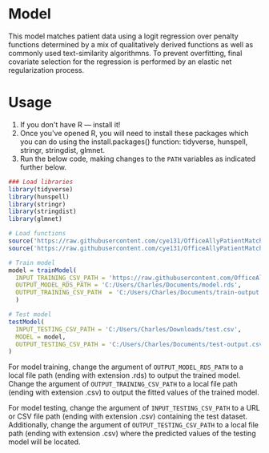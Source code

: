 # Model
This model matches patient data using a logit regression over penalty functions determined by a mix of qualitatively derived functions as well as commonly used text-similarity algorithmns. To prevent overfitting, final covariate selection for the regression is performed by an elastic net regularization process.

# Usage
1. If you don't have R — install it!
2. Once you've opened R, you will need to install these packages which you can do using the install.packages() function: tidyverse, hunspell, stringr, stringdist, glmnet.
3. Run the below code, making changes to the `PATH` variables as indicated further below.

```R
### Load libraries
library(tidyverse)
library(hunspell)
library(stringr)
library(stringdist)
library(glmnet)

# Load functions
source('https://raw.githubusercontent.com/cye131/OfficeAllyPatientMatch/master/R/testModel.R')
source('https://raw.githubusercontent.com/cye131/OfficeAllyPatientMatch/master/R/trainModel.R')

# Train model
model = trainModel(
  INPUT_TRAINING_CSV_PATH = 'https://raw.githubusercontent.com/OfficeAllyGit/LAHack-2020/master/Challenge%201%20-%20Patient%20Match/Patient%20Matching%20Data.csv',
  OUTPUT_MODEL_RDS_PATH = 'C:/Users/Charles/Documents/model.rds',
  OUTPUT_TRAINING_CSV_PATH  = 'C:/Users/Charles/Documents/train-output.csv'
  )

# Test model
testModel(
  INPUT_TESTING_CSV_PATH = 'C:/Users/Charles/Downloads/test.csv',
  MODEL = model,
  OUTPUT_TESTING_CSV_PATH = 'C:/Users/Charles/Documents/test-output.csv'
)
```
For model training, change the argument of `OUTPUT_MODEL_RDS_PATH` to a local file path (ending with extension .rds) to output the trained model. Change the argument of `OUTPUT_TRAINING_CSV_PATH` to a local file path (ending with extension .csv) to output the fitted values of the trained model.

For model testing, change the argument of `INPUT_TESTING_CSV_PATH` to a URL or CSV file path (ending with extension .csv) containing the test dataset. Additionally, change the argument of `OUTPUT_TESTING_CSV_PATH` to a local file path (ending with extension .csv) where the predicted values of the testing model will be located.

